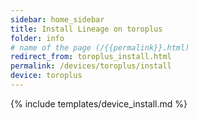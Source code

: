 ```yaml
---
sidebar: home_sidebar
title: Install Lineage on toroplus
folder: info
# name of the page (/{{permalink}}.html)
redirect_from: toroplus_install.html
permalink: /devices/toroplus/install
device: toroplus
---
```

{% include templates/device_install.md %}
